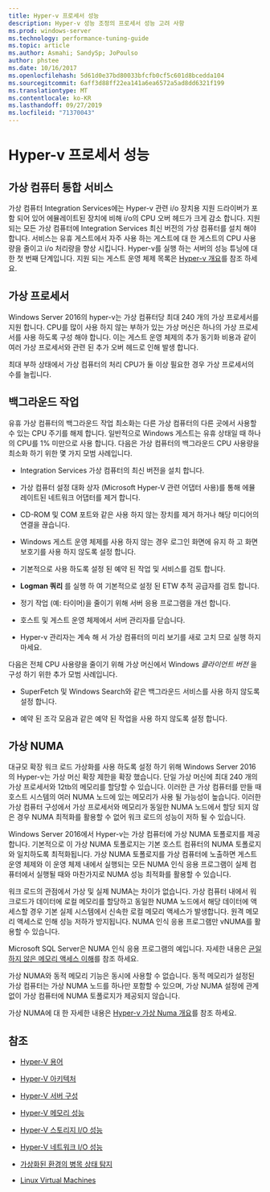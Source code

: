 ```yaml
---
title: Hyper-v 프로세서 성능
description: Hyper-v 성능 조정의 프로세서 성능 고려 사항
ms.prod: windows-server
ms.technology: performance-tuning-guide
ms.topic: article
ms.author: Asmahi; SandySp; JoPoulso
author: phstee
ms.date: 10/16/2017
ms.openlocfilehash: 5d61d0e37bd80033bfcfb0cf5c601d8bcedda104
ms.sourcegitcommit: 6aff3d88ff22ea141a6ea6572a5ad8dd6321f199
ms.translationtype: MT
ms.contentlocale: ko-KR
ms.lasthandoff: 09/27/2019
ms.locfileid: "71370043"
---
```

# <a name="hyper-v-processor-performance"></a>Hyper-v 프로세서 성능


## <a name="virtual-machine-integration-services"></a>가상 컴퓨터 통합 서비스

가상 컴퓨터 Integration Services에는 Hyper-v 관련 i/o 장치용 지원 드라이버가 포함 되어 있어 에뮬레이트된 장치에 비해 i/o의 CPU 오버 헤드가 크게 감소 합니다. 지원 되는 모든 가상 컴퓨터에 Integration Services 최신 버전의 가상 컴퓨터를 설치 해야 합니다. 서비스는 유휴 게스트에서 자주 사용 하는 게스트에 대 한 게스트의 CPU 사용량을 줄이고 i/o 처리량을 향상 시킵니다. Hyper-v를 실행 하는 서버의 성능 튜닝에 대 한 첫 번째 단계입니다. 지원 되는 게스트 운영 체제 목록은 [Hyper-v 개요](https://technet.microsoft.com/library/hh831531.aspx)를 참조 하세요.

## <a name="virtual-processors"></a>가상 프로세서

Windows Server 2016의 hyper-v는 가상 컴퓨터당 최대 240 개의 가상 프로세서를 지원 합니다. CPU를 많이 사용 하지 않는 부하가 있는 가상 머신은 하나의 가상 프로세서를 사용 하도록 구성 해야 합니다. 이는 게스트 운영 체제의 추가 동기화 비용과 같이 여러 가상 프로세서와 관련 된 추가 오버 헤드로 인해 발생 합니다.

최대 부하 상태에서 가상 컴퓨터의 처리 CPU가 둘 이상 필요한 경우 가상 프로세서의 수를 늘립니다.

## <a name="background-activity"></a>백그라운드 작업

유휴 가상 컴퓨터의 백그라운드 작업 최소화는 다른 가상 컴퓨터의 다른 곳에서 사용할 수 있는 CPU 주기를 해제 합니다. 일반적으로 Windows 게스트는 유휴 상태일 때 하나의 CPU를 1% 미만으로 사용 합니다. 다음은 가상 컴퓨터의 백그라운드 CPU 사용량을 최소화 하기 위한 몇 가지 모범 사례입니다.

-   Integration Services 가상 컴퓨터의 최신 버전을 설치 합니다.

-   가상 컴퓨터 설정 대화 상자 (Microsoft Hyper-V 관련 어댑터 사용)를 통해 에뮬레이트된 네트워크 어댑터를 제거 합니다.

-   CD-ROM 및 COM 포트와 같은 사용 하지 않는 장치를 제거 하거나 해당 미디어의 연결을 끊습니다.

-   Windows 게스트 운영 체제를 사용 하지 않는 경우 로그인 화면에 유지 하 고 화면 보호기를 사용 하지 않도록 설정 합니다.

-   기본적으로 사용 하도록 설정 된 예약 된 작업 및 서비스를 검토 합니다.

-   **Logman 쿼리** 를 실행 하 여 기본적으로 설정 된 ETW 추적 공급자를 검토 합니다.

-   정기 작업 (예: 타이머)을 줄이기 위해 서버 응용 프로그램을 개선 합니다.

-   호스트 및 게스트 운영 체제에서 서버 관리자를 닫습니다.

-   Hyper-v 관리자는 계속 해 서 가상 컴퓨터의 미리 보기를 새로 고치 므로 실행 하지 마세요.

다음은 전체 CPU 사용량을 줄이기 위해 가상 머신에서 Windows *클라이언트 버전* 을 구성 하기 위한 추가 모범 사례입니다.

-   SuperFetch 및 Windows Search와 같은 백그라운드 서비스를 사용 하지 않도록 설정 합니다.

-   예약 된 조각 모음과 같은 예약 된 작업을 사용 하지 않도록 설정 합니다.

## <a name="virtual-numa"></a>가상 NUMA

대규모 확장 워크 로드 가상화를 사용 하도록 설정 하기 위해 Windows Server 2016의 Hyper-v는 가상 머신 확장 제한을 확장 했습니다. 단일 가상 머신에 최대 240 개의 가상 프로세서와 12tb의 메모리를 할당할 수 있습니다. 이러한 큰 가상 컴퓨터를 만들 때 호스트 시스템의 여러 NUMA 노드에 있는 메모리가 사용 될 가능성이 높습니다. 이러한 가상 컴퓨터 구성에서 가상 프로세서와 메모리가 동일한 NUMA 노드에서 할당 되지 않은 경우 NUMA 최적화를 활용할 수 없어 워크 로드의 성능이 저하 될 수 있습니다.

Windows Server 2016에서 Hyper-v는 가상 컴퓨터에 가상 NUMA 토폴로지를 제공 합니다. 기본적으로 이 가상 NUMA 토폴로지는 기본 호스트 컴퓨터의 NUMA 토폴로지와 일치하도록 최적화됩니다. 가상 NUMA 토폴로지를 가상 컴퓨터에 노출하면 게스트 운영 체제와 이 운영 체제 내에서 실행되는 모든 NUMA 인식 응용 프로그램이 실제 컴퓨터에서 실행될 때와 마찬가지로 NUMA 성능 최적화를 활용할 수 있습니다.

워크 로드의 관점에서 가상 및 실제 NUMA는 차이가 없습니다. 가상 컴퓨터 내에서 워크로드가 데이터에 로컬 메모리를 할당하고 동일한 NUMA 노드에서 해당 데이터에 액세스할 경우 기본 실제 시스템에서 신속한 로컬 메모리 액세스가 발생합니다. 원격 메모리 액세스로 인해 성능 저하가 방지됩니다. NUMA 인식 응용 프로그램만 vNUMA를 활용할 수 있습니다.

Microsoft SQL Server은 NUMA 인식 응용 프로그램의 예입니다. 자세한 내용은 [균일 하지 않은 메모리 액세스 이해](https://technet.microsoft.com/library/ms178144.aspx)를 참조 하세요.

가상 NUMA와 동적 메모리 기능은 동시에 사용할 수 없습니다. 동적 메모리가 설정된 가상 컴퓨터는 가상 NUMA 노드를 하나만 포함할 수 있으며, 가상 NUMA 설정에 관계없이 가상 컴퓨터에 NUMA 토폴로지가 제공되지 않습니다.

가상 NUMA에 대 한 자세한 내용은 [Hyper-v 가상 Numa 개요](https://technet.microsoft.com/library/dn282282.aspx)를 참조 하세요.

## <a name="see-also"></a>참조

-   [Hyper-V 용어](terminology.md)

-   [Hyper-V 아키텍처](architecture.md)

-   [Hyper-V 서버 구성](configuration.md)

-   [Hyper-V 메모리 성능](memory-performance.md)

-   [Hyper-V 스토리지 I/O 성능](storage-io-performance.md)

-   [Hyper-V 네트워크 I/O 성능](network-io-performance.md)

-   [가상화된 환경의 병목 상태 탐지](detecting-virtualized-environment-bottlenecks.md)

-   [Linux Virtual Machines](linux-virtual-machine-considerations.md)
